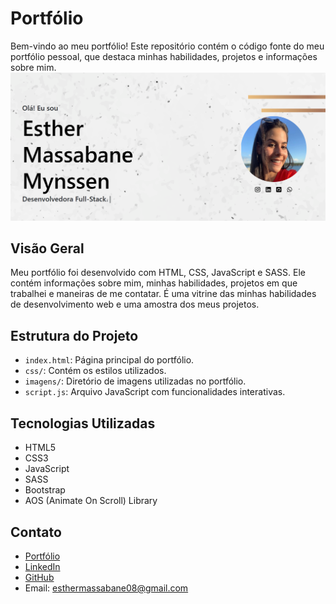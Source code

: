 # Portfólio 

Bem-vindo ao meu portfólio! Este repositório contém o código fonte do meu portfólio pessoal, que destaca minhas habilidades, projetos e informações sobre mim.
![image](https://github.com/esther0012/meuPortif-lio/blob/main/imagensProjetos/portif2.png)
## Visão Geral

Meu portfólio foi desenvolvido com HTML, CSS, JavaScript e SASS. Ele contém informações sobre mim, minhas habilidades, projetos em que trabalhei e maneiras de me contatar. É uma vitrine das minhas habilidades de desenvolvimento web e uma amostra dos meus projetos.

## Estrutura do Projeto

- `index.html`: Página principal do portfólio.
- `css/`: Contém os estilos utilizados.
- `imagens/`: Diretório de imagens utilizadas no portfólio.
- `script.js`: Arquivo JavaScript com funcionalidades interativas.

## Tecnologias Utilizadas

- HTML5
- CSS3
- JavaScript
- SASS
- Bootstrap
- AOS (Animate On Scroll) Library


## Contato

- [Portfólio](https://esther0012.github.io/meuPortifolio/)
- [LinkedIn](https://www.linkedin.com/in/esther-massabane-mynssen/)
- [GitHub](https://github.com/esther0012)
- Email: esthermassabane08@gmail.com


